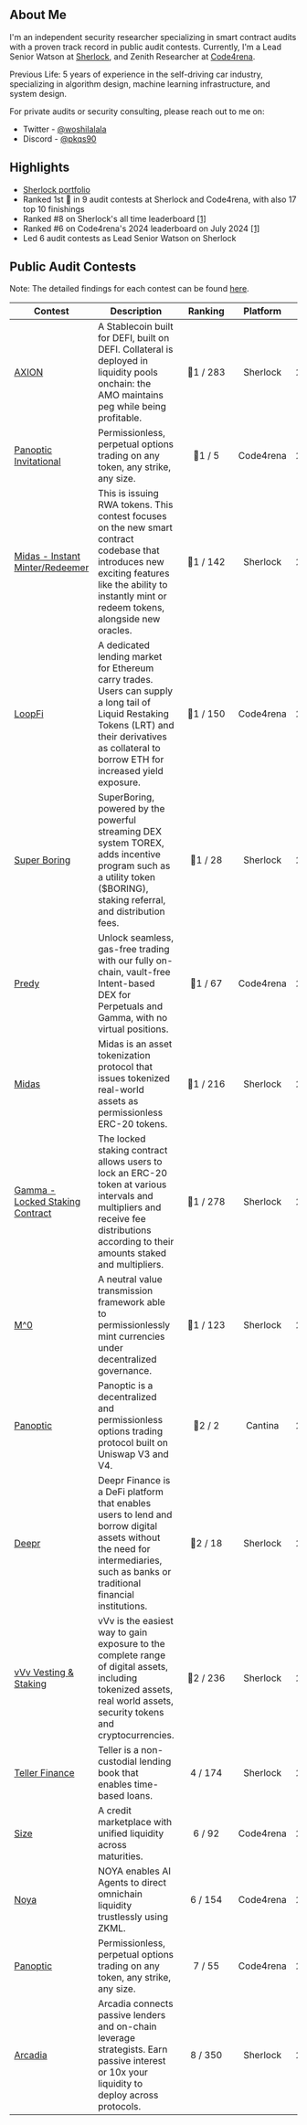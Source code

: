 ## About Me

I'm an independent security researcher specializing in smart contract audits with a proven track record in public audit contests. Currently, I'm a Lead Senior Watson at [Sherlock](https://audits.sherlock.xyz/), and Zenith Researcher at [Code4rena](https://code4rena.com/).

Previous Life: 5 years of experience in the self-driving car industry, specializing in algorithm design, machine learning infrastructure, and system design.

For private audits or security consulting, please reach out to me on:

- Twitter - [@woshilalala](https://x.com/woshilalala)
- Discord - [@pkqs90](https://discord.com/users/pkqs90)

## Highlights

- [Sherlock portfolio](https://audits.sherlock.xyz/watson/pkqs90)
- Ranked 1st 🥇 in 9 audit contests at Sherlock and Code4rena, with also 17 top 10 finishings
- Ranked #8 on Sherlock's all time leaderboard [[1]](https://audits.sherlock.xyz/leaderboards)
- Ranked #6 on Code4rena's 2024 leaderboard on July 2024 [[1]](https://x.com/woshilalala/status/1810453053113598055)
- Led 6 audit contests as Lead Senior Watson on Sherlock

## Public Audit Contests

Note: The detailed findings for each contest can be found [here](https://audits.sherlock.xyz/watson/pkqs90).

| Contest                              | Description                                                  | &nbsp;&nbsp;Ranking&nbsp;&nbsp; | Platform  | Date |
| ------------------------------------ | ------------------------------------------------------------ | :-----------------------------------------: | :-------: | :--: |
| [AXION](https://audits.sherlock.xyz/contests/552?filter=results)                         | A Stablecoin built for DEFI, built on DEFI. Collateral is deployed in liquidity pools onchain: the AMO maintains peg while being profitable. |                  🥇1 / 283                   | Sherlock  | 2024.10 |
| [Panoptic Invitational](https://code4rena.com/audits/2024-09-panoptic-invitational)                         | Permissionless, perpetual options trading on any token, any strike, any size. |                  🥇1 / 5                   | Code4rena  | 2024.10 |
| [Midas - Instant Minter/Redeemer](https://audits.sherlock.xyz/contests/495)                         | This is issuing RWA tokens. This contest focuses on the new smart contract codebase that introduces new exciting features like the ability to instantly mint or redeem tokens, alongside new oracles. |                  🥇1 / 142                   | Sherlock  | 2024.08 |
| [LoopFi](https://code4rena.com/audits/2024-07-loopfi)                         | A dedicated lending market for Ethereum carry trades. Users can supply a long tail of Liquid Restaking Tokens (LRT) and their derivatives as collateral to borrow ETH for increased yield exposure. |                  🥇1 / 150                   | Code4rena  | 2024.07 |
| [Super Boring](https://audits.sherlock.xyz/contests/360)                         | SuperBoring, powered by the powerful streaming DEX system TOREX, adds incentive program such as a utility token ($BORING), staking referral, and distribution fees. |                  🥇1 / 28                   | Sherlock  | 2024.07 |
| [Predy](https://code4rena.com/audits/2024-05-predy)                                | Unlock seamless, gas-free trading with our fully on-chain, vault-free Intent-based DEX for Perpetuals and Gamma, with no virtual positions. |                  🥇1 / 67                   | Code4rena  | 2024.06 |
| [Midas](https://audits.sherlock.xyz/contests/332/leaderboard)                                | Midas is an asset tokenization protocol that issues tokenized real-world assets as permissionless ERC-20 tokens. |                  🥇1 / 216                   | Sherlock  | 2024.05 |
| [Gamma - Locked Staking Contract](https://audits.sherlock.xyz/contests/330/leaderboard)      | The locked staking contract allows users to lock an ERC-20 token at various intervals and multipliers and receive fee distributions according to their amounts staked and multipliers. |                  🥇1 / 278                   | Sherlock  | 2024.05 |
| [M^0](https://audits.sherlock.xyz/contests/124/leaderboard)                                  | A neutral value transmission framework able to permissionlessly mint currencies under decentralized governance. |                  🥇1 / 123                   | Sherlock  | 2024.03 |
| [Panoptic](https://cantina.xyz/competitions/8773f033-afa5-4e7b-b0e8-8f989062ae8a/leaderboard)                                  | Panoptic is a decentralized and permissionless options trading protocol built on Uniswap V3 and V4. |                  🥈2 / 2                   | Cantina  | 2024.10 |
| [Deepr](https://audits.sherlock.xyz/contests/433)                                | Deepr Finance is a DeFi platform that enables users to lend and borrow digital assets without the need for intermediaries, such as banks or traditional financial institutions. |                  🥈2 / 18                   | Sherlock  | 2024.07 |
| [vVv Vesting & Staking](https://audits.sherlock.xyz/contests/278/leaderboard)                | vVv is the easiest way to gain exposure to the complete range of digital assets, including tokenized assets, real world assets, security tokens and cryptocurrencies. |                  🥈2 / 236                   | Sherlock  | 2024.03 |
| [Teller Finance](https://audits.sherlock.xyz/contests/295/leaderboard)                       | Teller is a non-custodial lending book that enables time-based loans. |                  4 / 174                   | Sherlock  | 2024.04 |
| [Size](https://code4rena.com/audits/2024-06-size)                                 | A credit marketplace with unified liquidity across maturities. |                  6 / 92                   | Code4rena  | 2024.06 |
| [Noya](https://code4rena.com/audits/2024-04-noya)                                 | NOYA enables AI Agents to direct omnichain liquidity trustlessly using ZKML. |                  6 / 154                   | Code4rena  | 2024.05 |
| [Panoptic](https://code4rena.com/audits/2024-04-panoptic)                             | Permissionless, perpetual options trading on any token, any strike, any size. |                  7 / 55                   | Code4rena  | 2024.04 |
| [Arcadia](https://audits.sherlock.xyz/contests/137/leaderboard)                              | Arcadia connects passive lenders and on-chain leverage strategists. Earn passive interest or 10x your liquidity to deploy across protocols. |                  8 / 350                   | Sherlock  | 2024.02 |
